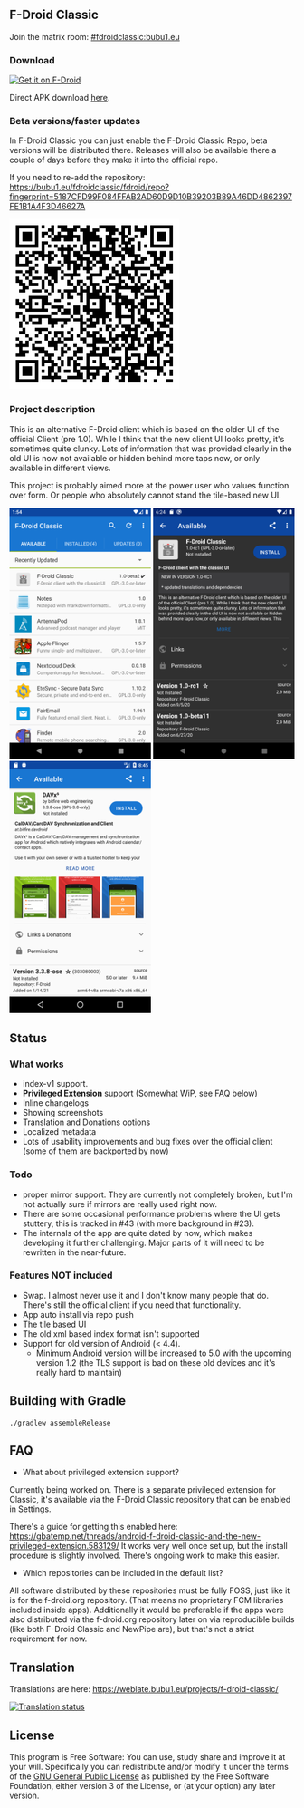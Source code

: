 ## F-Droid Classic

Join the matrix room: [#fdroidclassic:bubu1.eu](https://matrix.to/#/#fdroidclassic:bubu1.eu)

### Download

[<img src="https://fdroid.gitlab.io/artwork/badge/get-it-on.png" alt="Get it on F-Droid" height="80">](https://f-droid.org/packages/eu.bubu1.fdroidclassic)

Direct APK download [here](https://bubu1.eu/fdroidclassic/fdroid/repo/eu.bubu1.fdroidclassic_1014.apk).

### Beta versions/faster updates
In F-Droid Classic you can just enable the F-Droid Classic Repo, beta versions will be distributed there.
Releases will also be available there a couple of days before they make it into the official repo.

If you need to re-add the repository: https://bubu1.eu/fdroidclassic/fdroid/repo?fingerprint=5187CFD99F084FFAB2AD60D9D10B39203B89A46DD4862397FE1B1A4F3D46627A

<img src="screenshots/repo-qr.png" width="300">

### Project description

This is an alternative F-Droid client which is based on the older UI of the official Client (pre 1.0).
While I think that the new client UI looks pretty, it's sometimes quite clunky.
Lots of information that was provided clearly in the old UI is now not available or hidden behind more taps now, or only available in different views.

This project is probably aimed more at the power user who values function over form. Or people who absolutely cannot stand the tile-based new UI.

<img src="metadata/en-US/images/phoneScreenshots/1.png" width="250">
<img src="metadata/en-US/images/phoneScreenshots/2.png" width="250">
<img src="metadata/en-US/images/phoneScreenshots/3.png" width="250">

## Status

### What works

* index-v1 support.
* **Privileged Extension** support (Somewhat WiP, see FAQ below)
* Inline changelogs
* Showing screenshots
* Translation and Donations options
* Localized metadata
* Lots of usability improvements and bug fixes over the official client (some of them are backported by now)

### Todo

* proper mirror support. They are currently not completely broken, but I'm not actually sure if mirrors are really used right now.
* There are some occasional performance problems where the UI gets stuttery, this is tracked in #43 (with more background in #23).
* The internals of the app are quite dated by now, which makes developing it further challenging. Major parts of it will need to be rewritten in the near-future.


### Features NOT included

* Swap. I almost never use it and I don't know many people that do. There's still the official client if you need that functionality.
* App auto install via repo push
* The tile based UI
* The old xml based index format isn't supported
* Support for old version of Android (< 4.4).
  * Minimum Android version will be increased to 5.0 with the upcoming version 1.2 (the TLS support is bad on these old devices and it's really hard to maintain)


## Building with Gradle

    ./gradlew assembleRelease

## FAQ

* What about privileged extension support?

Currently being worked on. There is a separate privileged extension for Classic, it's available via the F-Droid Classic repository that can be enabled in Settings.

There's a guide for getting this enabled here: https://gbatemp.net/threads/android-f-droid-classic-and-the-new-privileged-extension.583129/
It works very well once set up, but the install procedure is slightly involved. There's ongoing work to make this easier.

* Which repositories can be included in the default list?

All software distributed by these repositories must be fully FOSS, just like it is for the f-droid.org repository. (That means no proprietary FCM libraries included inside apps).
Additionally it would be preferable if the apps were also distributed via the f-droid.org repository later on via reproducible builds (like both F-Droid Classic and NewPipe are), but that's not a strict requirement for now.

## Translation

Translations are here: https://weblate.bubu1.eu/projects/f-droid-classic/

[![Translation status](https://weblate.bubu1.eu/widgets/f-droid-classic/-/svg-badge.svg)](https://weblate.bubu1.eu/engage/f-droid-classic/?utm_source=widget)

## License

This program is Free Software: You can use, study share and improve it at your
will. Specifically you can redistribute and/or modify it under the terms of the
[GNU General Public License](https://www.gnu.org/licenses/gpl.html) as
published by the Free Software Foundation, either version 3 of the License, or
(at your option) any later version.
